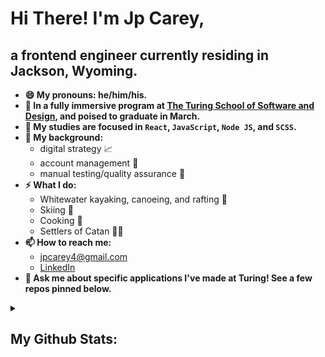# Hi There! I'm Jp Carey, 
## a frontend engineer currently residing in Jackson, Wyoming.
 
+ **😄 My pronouns: he/him/his.**
+ **🔭 In a fully immersive program at [The Turing School of Software and Design](https://frontend.turing.io/), and poised to graduate in March.** 
+ **🌱 My studies are focused in `React`, `JavaScript`, `Node JS`, and `SCSS`.**
+ **🧳 My background:**
    + digital strategy 📈
    + account management 🤝
    + manual testing/quality assurance 🔎
+ **⚡ What I do:**
    + Whitewater kayaking, canoeing, and rafting 🛶
    + Skiing 🚠
    + Cooking 🥘
    + Settlers of Catan 🎲🎲
+ **📫 How to reach me:**
    + [jpcarey4@gmail.com](mailto:jpcarey4@gmail.com?)
    + [LinkedIn](https://www.linkedin.com/in/jpcareyiv/)
+ **💬 Ask me about specific applications I've made at Turing! See a few repos pinned below.**

<details>
 <summary><h2>My Github Stats:</h2></summary>
 
![JP's github stats](https://github-readme-stats.vercel.app/api?username=jaypeasee&show_icons=true&theme=dark&hide=stars)
![Top Langs](https://github-readme-stats.vercel.app/api/top-langs/?username=jaypeasee&layout=compact&theme=dark)
</details>

